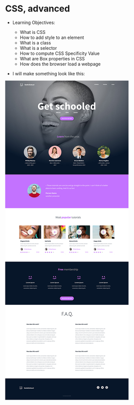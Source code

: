 # CSS, advanced

- Learning Objectives:
    - What is CSS
    - How to add style to an element
    - What is a class
    - What is a selector
    - How to compute CSS Specificity Value
    - What are Box properties in CSS
    - How does the browser load a webpage

- I will make something look like this:

<img src="./aa.jpg">